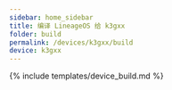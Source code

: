 ```yaml
---
sidebar: home_sidebar
title: 编译 LineageOS 给 k3gxx
folder: build
permalink: /devices/k3gxx/build
device: k3gxx
---
```

{% include templates/device_build.md %}
